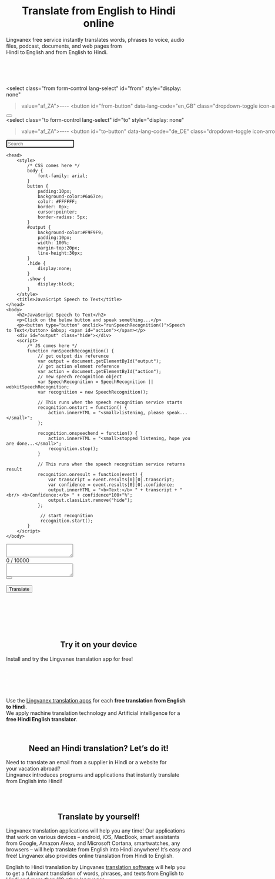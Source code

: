 
<!doctype html><html
lang="en-US"><head><meta
charset="UTF-8"><meta
name="viewport" content="width=device-width, initial-scale=1.0"><meta
http-equiv="X-UA-Compatible" content="IE=edge, IE=11, IE=10"><link
rel="pingback" href="https://lingvanex.com/xmlrpc.php" /> <script>function loadAsync(e,t){var a,n=!1;a=document.createElement("script"),a.type="text/javascript",a.src=e,a.onreadystatechange=function(){n||this.readyState&&"complete"!=this.readyState||(n=!0,"function"==typeof t&&t())},a.onload=a.onreadystatechange,document.getElementsByTagName("head")[0].appendChild(a)}</script> <meta
name='robots' content='index, follow, max-image-preview:large, max-snippet:-1, max-video-preview:-1' /><title>English to Hindi to English Translator | Hindi-English Online Translator and Dictionary - Lingvanex.</title><meta
name="description" content="Lingvanex free service instantly translates words, phrases voice, audio files, documents and web pages from English to Hindi and from English to Hindi." /><link
rel="canonical" href="https://lingvanex.com/english-to-hindi/" /><meta
property="og:locale" content="en_US" /><meta
property="og:type" content="article" /><meta
property="og:title" content="English to Hindi to English Translator | Hindi-English Online Translator and Dictionary - Lingvanex." /><meta
property="og:description" content="Lingvanex free service instantly translates words, phrases voice, audio files, documents and web pages from English to Hindi and from English to Hindi." /><meta
property="og:url" content="https://lingvanex.com/english-to-hindi/" /><meta
property="og:site_name" content="Lingvanex" /><meta
property="article:publisher" content="https://www.facebook.com/lingvanex" /><meta
property="article:modified_time" content="2021-05-20T15:24:13+00:00" /><meta
property="og:image" content="https://lingvanex.com/wp-content/uploads/2021/03/Logo-512.jpg" /><meta
property="og:image:width" content="512" /><meta
property="og:image:height" content="512" /><meta
name="twitter:card" content="summary_large_image" /><meta
name="twitter:title" content="English to Hindi to English Translator | Hindi-English Online Translator and Dictionary - Lingvanex." /><meta
name="twitter:description" content="Lingvanex free service instantly translates words, phrases voice, audio files, documents and web pages from English to Hindi and from English to Hindi." /><meta
name="twitter:image" content="https://lingvanex.com/wp-content/uploads/2021/03/Logo-512.jpg" /><meta
name="twitter:site" content="@lingvanex" /><meta
name="twitter:label1" content="Est. reading time"><meta
name="twitter:data1" content="3 minutes"> <script type="application/ld+json" class="yoast-schema-graph">{"@context":"https://schema.org","@graph":[{"@type":"Organization","@id":"https://lingvanex.com/#organization","name":"Lingvanex","url":"https://lingvanex.com/","sameAs":["https://www.facebook.com/lingvanex","https://www.linkedin.com/company/lingvanex/","https://twitter.com/lingvanex"],"logo":{"@type":"ImageObject","@id":"https://lingvanex.com/#logo","inLanguage":"en-US","url":"https://lingvanex.com/wp-content/uploads/2021/02/logo.svg","contentUrl":"https://lingvanex.com/wp-content/uploads/2021/02/logo.svg","width":698,"height":143,"caption":"Lingvanex"},"image":{"@id":"https://lingvanex.com/#logo"}},{"@type":"WebSite","@id":"https://lingvanex.com/#website","url":"https://lingvanex.com/","name":"Lingvanex","description":"Language Assistant for all platforms and any situations","publisher":{"@id":"https://lingvanex.com/#organization"},"potentialAction":[{"@type":"SearchAction","target":"https://lingvanex.com/?s={search_term_string}","query-input":"required name=search_term_string"}],"inLanguage":"en-US"},{"@type":"ImageObject","@id":"https://lingvanex.com/english-to-hindi/#primaryimage","inLanguage":"en-US","url":"https://lingvanex.com/wp-content/uploads/2021/03/Logo-512.jpg","contentUrl":"https://lingvanex.com/wp-content/uploads/2021/03/Logo-512.jpg","width":512,"height":512},{"@type":"WebPage","@id":"https://lingvanex.com/english-to-hindi/#webpage","url":"https://lingvanex.com/english-to-hindi/","name":"English to Hindi to English Translator | Hindi-English Online Translator and Dictionary - Lingvanex.","isPartOf":{"@id":"https://lingvanex.com/#website"},"datePublished":"2021-05-13T13:26:40+00:00","dateModified":"2021-05-20T15:24:13+00:00","description":"Lingvanex free service instantly translates words, phrases voice, audio files, documents and web pages from English to Hindi and from English to Hindi.","breadcrumb":{"@id":"https://lingvanex.com/english-to-hindi/#breadcrumb"},"inLanguage":"en-US","potentialAction":[{"@type":"ReadAction","target":["https://lingvanex.com/english-to-hindi/"]}]},{"@type":"BreadcrumbList","@id":"https://lingvanex.com/english-to-hindi/#breadcrumb","itemListElement":[{"@type":"ListItem","position":1,"item":{"@type":"WebPage","@id":"https://lingvanex.com/","url":"https://lingvanex.com/","name":"Home"}},{"@type":"ListItem","position":2,"item":{"@id":"https://lingvanex.com/english-to-hindi/#webpage"}}]}]}</script> <link
rel='dns-prefetch' href='//js.hs-scripts.com' /><link
rel='dns-prefetch' href='//fonts.googleapis.com' /><link
rel='dns-prefetch' href='//s.w.org' /><link
rel="alternate" type="application/rss+xml" title="Lingvanex &raquo; Feed" href="https://lingvanex.com/feed/" /><link
rel="alternate" type="application/rss+xml" title="Lingvanex &raquo; Comments Feed" href="https://lingvanex.com/comments/feed/" />
<script>advanced_ads_ready=function(){var fns=[],listener,doc=typeof document==="object"&&document,hack=doc&&doc.documentElement.doScroll,domContentLoaded="DOMContentLoaded",loaded=doc&&(hack?/^loaded|^c/:/^loaded|^i|^c/).test(doc.readyState);if(!loaded&&doc){listener=function(){doc.removeEventListener(domContentLoaded,listener);window.removeEventListener("load",listener);loaded=1;while(listener=fns.shift())listener()};doc.addEventListener(domContentLoaded,listener);window.addEventListener("load",listener)}return function(fn){loaded?setTimeout(fn,0):fns.push(fn)}}()</script> <style type="text/css" media="all">@font-face{font-family:'Material Icons';font-display:block;font-style:normal;font-weight:400;font-display:swap;src:url(https://fonts.gstatic.com/s/materialicons/v87/flUhRq6tzZclQEJ-Vdg-IuiaDsNa.woff) format('woff')}@font-face{font-family:'Merriweather';font-style:italic;font-weight:300;font-display:swap;src:url(https://fonts.gstatic.com/s/merriweather/v22/u-4l0qyriQwlOrhSvowK_l5-eR7lXcf8.woff) format('woff')}@font-face{font-family:'Merriweather';font-display:block;font-style:normal;font-weight:300;font-display:swap;src:url(https://fonts.gstatic.com/s/merriweather/v22/u-4n0qyriQwlOrhSvowK_l521wRpXA.woff) format('woff')}@font-face{font-family:'Open Sans';font-style:italic;font-weight:400;font-display:swap;src:url(https://fonts.gstatic.com/s/opensans/v20/mem6YaGs126MiZpBA-UFUJ0d.woff) format('woff')}@font-face{font-family:'Open Sans';font-display:block;font-style:normal;font-weight:300;font-display:swap;src:url(https://fonts.gstatic.com/s/opensans/v20/mem5YaGs126MiZpBA-UN_r8-Vg.woff) format('woff')}@font-face{font-family:'Open Sans';font-display:block;font-style:normal;font-weight:400;font-display:swap;src:url(https://fonts.gstatic.com/s/opensans/v20/mem8YaGs126MiZpBA-U1UQ.woff) format('woff')}@font-face{font-family:'Open Sans';font-display:block;font-style:normal;font-weight:600;font-display:swap;src:url(https://fonts.gstatic.com/s/opensans/v20/mem5YaGs126MiZpBA-UNirk-Vg.woff) format('woff')}@font-face{font-family:'Open Sans';font-display:block;font-style:normal;font-weight:700;font-display:swap;src:url(https://fonts.gstatic.com/s/opensans/v20/mem5YaGs126MiZpBA-UN7rg-Vg.woff) format('woff')}.material-icons{font-family:'Material Icons';font-weight:400;font-display:block;font-style:normal;font-size:24px;line-height:1;letter-spacing:normal;text-transform:none;display:inline-block;white-space:nowrap;word-wrap:normal;direction:ltr;font-feature-settings:'liga'}</style><link
rel='stylesheet' id='wpo_min-header-0-css'  href='https://lingvanex.com/wp-content/cache/wpo-minify/1621931378/assets/wpo-minify-header-03df6604.min.css' type='text/css' media='all' /> <script type='text/javascript' src='https://lingvanex.com/wp-content/cache/wpo-minify/1621931378/assets/wpo-minify-header-2b3614d1.min.js' id='wpo_min-header-0-js'></script> <link
rel="https://api.w.org/" href="https://lingvanex.com/wp-json/" /><link
rel="alternate" type="application/json" href="https://lingvanex.com/wp-json/wp/v2/pages/18488" /><link
rel="EditURI" type="application/rsd+xml" title="RSD" href="https://lingvanex.com/xmlrpc.php?rsd" /><link
rel="wlwmanifest" type="application/wlwmanifest+xml" href="https://lingvanex.com/wp-includes/wlwmanifest.xml" /><meta
name="generator" content="WordPress 5.7.2" /><link
rel='shortlink' href='https://lingvanex.com/?p=18488' /><link
rel="alternate" type="application/json+oembed" href="https://lingvanex.com/wp-json/oembed/1.0/embed?url=https%3A%2F%2Flingvanex.com%2Fenglish-to-hindi%2F" /><link
rel="alternate" type="text/xml+oembed" href="https://lingvanex.com/wp-json/oembed/1.0/embed?url=https%3A%2F%2Flingvanex.com%2Fenglish-to-hindi%2F&#038;format=xml" />
 <script type="text/javascript">var _hsq=_hsq||[];_hsq.push(["setContentType","standard-page"])</script>  <script>(function(){var hbspt=window.hbspt=window.hbspt||{};hbspt.forms=hbspt.forms||{};hbspt._wpFormsQueue=[];hbspt.enqueueForm=function(formDef){if(hbspt.forms&&hbspt.forms.create){hbspt.forms.create(formDef)}else{hbspt._wpFormsQueue.push(formDef)}}
if(!window.hbspt.forms.create){Object.defineProperty(window.hbspt.forms,'create',{configurable:!0,get:function(){return hbspt._wpCreateForm},set:function(value){hbspt._wpCreateForm=value;while(hbspt._wpFormsQueue.length){var formDef=hbspt._wpFormsQueue.shift();if(!document.currentScript){var formScriptId='leadin-forms-v2-js';hubspot.utils.currentScript=document.getElementById(formScriptId)}
hbspt._wpCreateForm.call(hbspt.forms,formDef)}},})}})()</script> <meta
name="smartbanner:title" content="Lingvanex Translator"><meta
name="smartbanner:author" content="Translate: Text, Voice, Camera"><meta
name="smartbanner:icon-apple" content="https://lingvanex.com/wp-content/uploads/2021/05/lingvanex-translator.png"><meta
name="smartbanner:icon-google" content="https://lingvanex.com/wp-content/uploads/2021/05/lingvanex-translator.png"><meta
name="smartbanner:button" content="VIEW"><meta
name="smartbanner:button-url-apple" content="https://apps.apple.com/app/apple-store/id1254981151?pt=118725202&#038;ct=site&#038;mt=8"><meta
name="smartbanner:button-url-google" content="https://play.google.com/store/apps/details?id=com.nordicwise.translator&#038;referrer=utm_sourcesiteutm_mediumbannerutm_campaignsmart-banner"><meta
name="smartbanner:enabled-platforms" content="android,ios"><meta
name="smartbanner:close-label" content="Close"><meta
name="smartbanner:api" content="true"><meta
name="apple-itunes-app" content="app-id=1254981151">     <script>(function(w,d,s,l,i){w[l]=w[l]||[];w[l].push({'gtm.start':new Date().getTime(),event:'gtm.js'});var f=d.getElementsByTagName(s)[0],j=d.createElement(s),dl=l!='dataLayer'?'&l='+l:'';j.async=!0;j.src='https://www.googletagmanager.com/gtm.js?id='+i+dl;f.parentNode.insertBefore(j,f)})(window,document,'script','dataLayer','GTM-PV5LV8N')</script>  <script type="text/javascript">(function(e,t){var n=e.amplitude||{_q:[],_iq:{}};var r=t.createElement("script");r.type="text/javascript";r.integrity="sha384-AUydfiSe1Ky1zDY/KCJrSDvNC/Rb1TyoiQ10xfyB/LUYw8GOwJ07SUTa9SxvinL2";r.crossOrigin="anonymous";r.async=!0;r.src="https://cdn.amplitude.com/libs/amplitude-7.4.1-min.gz.js";r.onload=function(){if(!e.amplitude.runQueuedFunctions){console.log("[Amplitude] Error: could not load SDK")}};var i=t.getElementsByTagName("script")[0];i.parentNode.insertBefore(r,i);function s(e,t){e.prototype[t]=function(){this._q.push([t].concat(Array.prototype.slice.call(arguments,0)));return this}}
var o=function(){this._q=[];return this};var a=["add","append","clearAll","prepend","set","setOnce","unset"];for(var c=0;c<a.length;c++){s(o,a[c])}n.Identify=o;var u=function(){this._q=[];return this};var l=["setProductId","setQuantity","setPrice","setRevenueType","setEventProperties"];for(var p=0;p<l.length;p++){s(u,l[p])}n.Revenue=u;var d=["init","logEvent","logRevenue","setUserId","setUserProperties","setOptOut","setVersionName","setDomain","setDeviceId","enableTracking","setGlobalUserProperties","identify","clearUserProperties","setGroup","logRevenueV2","regenerateDeviceId","groupIdentify","onInit","logEventWithTimestamp","logEventWithGroups","setSessionId","resetSessionId"];function v(e){function t(t){e[t]=function(){e._q.push([t].concat(Array.prototype.slice.call(arguments,0)))}}
for(var n=0;n<d.length;n++){t(d[n])}}v(n);n.getInstance=function(e){e=(!e||e.length===0?"$default_instance":e).toLowerCase();if(!n._iq.hasOwnProperty(e)){n._iq[e]={_q:[]};v(n._iq[e])}return n._iq[e]};e.amplitude=n})(window,document);amplitude.getInstance().init('8067cfbf05e31fa2565e2520c47f03eb')</script> <style type="text/css">.recentcomments a{display:inline!important;padding:0!important;margin:0!important}</style><meta
name="onesignal" content="wordpress-plugin"/> <script>window.OneSignal=window.OneSignal||[];OneSignal.push(function(){OneSignal.SERVICE_WORKER_UPDATER_PATH="OneSignalSDKUpdaterWorker.js.php";OneSignal.SERVICE_WORKER_PATH="OneSignalSDKWorker.js.php";OneSignal.SERVICE_WORKER_PARAM={scope:"/"};OneSignal.setDefaultNotificationUrl("https://lingvanex.com");var oneSignal_options={};window._oneSignalInitOptions=oneSignal_options;oneSignal_options.wordpress=!0;oneSignal_options.appId='466d9a69-c573-45c9-8e03-1fc590c2f6ad';oneSignal_options.allowLocalhostAsSecureOrigin=!0;oneSignal_options.welcomeNotification={};oneSignal_options.welcomeNotification.title="";oneSignal_options.welcomeNotification.message="";oneSignal_options.path="https://lingvanex.com/wp-content/plugins/onesignal-free-web-push-notifications/sdk_files/";oneSignal_options.persistNotification=!1;oneSignal_options.promptOptions={};OneSignal.init(window._oneSignalInitOptions);OneSignal.showSlidedownPrompt()});function documentInitOneSignal(){var oneSignal_elements=document.getElementsByClassName("OneSignal-prompt");var oneSignalLinkClickHandler=function(event){OneSignal.push(['registerForPushNotifications']);event.preventDefault()};for(var i=0;i<oneSignal_elements.length;i++)
oneSignal_elements[i].addEventListener('click',oneSignalLinkClickHandler,!1);}
if(document.readyState==='complete'){documentInitOneSignal()}else{window.addEventListener("load",function(event){documentInitOneSignal()})}</script> <meta
name="generator" content="Powered by WPBakery Page Builder - drag and drop page builder for WordPress."/><link
rel="icon" href="https://lingvanex.com/wp-content/uploads/2021/03/cropped-icon-32x32.png" sizes="32x32" /><link
rel="icon" href="https://lingvanex.com/wp-content/uploads/2021/03/cropped-icon-192x192.png" sizes="192x192" /><link
rel="apple-touch-icon" href="https://lingvanex.com/wp-content/uploads/2021/03/cropped-icon-180x180.png" /><meta
name="msapplication-TileImage" content="https://lingvanex.com/wp-content/uploads/2021/03/cropped-icon-270x270.png" /><style type="text/css" id="wp-custom-css">.archive.woocommerce .space--sm+.space--sm{margin-top:-50px}[data-gradient-bg]{background:#4A90E2}footer .tweets-feed-2 li:last-child{display:none}p.tweet{word-break:break-all}@media all and (max-width:767px){.slider li{width:100%}}.slider .image--xxs{max-height:5.5em}body:not(.variant-active) nav#menu1{z-index:11}</style><style type="text/css" data-type="vc_shortcodes-custom-css">.vc_custom_1620906027637{margin-bottom:30px!important;padding-bottom:30px!important}.vc_custom_1620902118735{background-image:url(https://lingvanex.com/wp-content/uploads/2021/04/Download_MacOS.svg?id=18066)!important;background-position:center!important;background-repeat:no-repeat!important;background-size:contain!important}.vc_custom_1620902125404{background-image:url(https://lingvanex.com/wp-content/uploads/2021/04/Downlad_Windows.svg?id=18070)!important;background-position:center!important;background-repeat:no-repeat!important;background-size:contain!important}.vc_custom_1620902041093{background-image:url(https://lingvanex.com/wp-content/uploads/2021/04/App-Store-btn-eng.svg?id=18071)!important;background-position:center!important;background-repeat:no-repeat!important;background-size:contain!important}.vc_custom_1620902047465{background-image:url(https://lingvanex.com/wp-content/uploads/2021/01/google-play-store.png?id=3209)!important;background-position:center!important;background-repeat:no-repeat!important;background-size:contain!important}</style><noscript><style>.wpb_animate_when_almost_visible{opacity:1}</style></noscript></head><body
class="page-template-default page page-id-18488 stack--rounded normal-layout dropdowns--hover active-tabs active-accordions parallax-enable-mobile wpb-js-composer js-comp-ver-6.6.0 vc_responsive aa-prefix-lingv-" data-smooth-scroll-offset="0" data-smooth-scroll-offset-mobile="0" data-skip-responsive-menu="no"><a
href="#" id="start" title="Start"></a><div
class="notification pos-top pos-right search-box bg--white border--bottom" data-animation="from-top" data-notification-link="search-box"><form
method="get" action="https://lingvanex.com/"><div
class="row"><div
class="col-md-6 col-md-offset-3 col-sm-8 col-sm-offset-2">
<input
type="search" name="s" placeholder="Type search query and hit enter" /></div></div></form></div><div
class="nav-container"><div
class="bar bar--sm visible-xs original--bg bar--mobile-sticky" data-scroll-class="200px:pos-fixed"><div
class="container"><div
class="row"><div
class="col-xs-8 col-sm-10">
<a
href="https://lingvanex.com/" class="logo-holder">
<img
class="logo logo-dark" alt="logo" src="https://lingvanex.com/wp-content/uploads/2021/03/logo-title.svg" />
<img
class="logo logo-light" alt="logo" src="https://lingvanex.com/wp-content/themes/stack-main-wp-theme/style/img/logo-light.png" />
</a></div><div
class="col-xs-4 col-sm-2 text-right mobile-header">
<a
href="#" class="hamburger-toggle" data-toggle-class="#menu1;hidden-xs">
<i
class="icon--sm stack-interface stack-menu"></i>
</a></div></div></div></div><nav
id="menu1" class="bar bar--sm bar-1 hidden-xs hiddem-sm original--bg" data-scroll-class="200px:pos-fixed"><div
class="container"><div
class="row"><div
class="col-md-1 col-sm-2 hidden-xs"><div
class="bar__module">
<a
href="https://lingvanex.com/" class="logo-holder">
<img
class="logo logo-dark" alt="logo" src="https://lingvanex.com/wp-content/uploads/2021/03/logo-title.svg" />
<img
class="logo logo-light" alt="logo" src="https://lingvanex.com/wp-content/themes/stack-main-wp-theme/style/img/logo-light.png" />
</a></div></div><div
class="col-md-11 col-sm-12 text-right text-left-xs text-left-sm"><div
class="bar__module"><ul
id="menu-standard-navigation" class="menu-horizontal text-left"><li
id="menu-item-3498" class="menu-item menu-item-type-post_type menu-item-object-page menu-item-home menu-item-3498"><a
href="#">Home</a></li><li
class="dropdown "><a
href="/products/" class="dropdown__trigger" target=""><span>Applications</span></a><div
class="dropdown__container"><div
class="container"><div
class="row"><div
class="dropdown__content dropdown__content--lg col-md-12 col-sm-12 show_image_area"><div
class="pos-absolute col-md-5 imagebg hidden-sm hidden-xs" data-overlay="4"><div
class="background-image-holder"><img
width="1600" height="1069" src="https://lingvanex.com/wp-content/uploads/2017/02/recruitment-4.jpg" class="attachment-post-thumbnail size-post-thumbnail wp-post-image" alt="" loading="lazy" srcset="https://lingvanex.com/wp-content/uploads/2017/02/recruitment-4.jpg 1600w, https://lingvanex.com/wp-content/uploads/2017/02/recruitment-4-600x401.jpg 600w, https://lingvanex.com/wp-content/uploads/2017/02/recruitment-4-300x200.jpg 300w, https://lingvanex.com/wp-content/uploads/2017/02/recruitment-4-1024x684.jpg 1024w, https://lingvanex.com/wp-content/uploads/2017/02/recruitment-4-768x513.jpg 768w, https://lingvanex.com/wp-content/uploads/2017/02/recruitment-4-1536x1026.jpg 1536w" sizes="(max-width: 1600px) 100vw, 1600px" /></div><div
class="container pos-vertical-center"><div
class="row"><div
class="col-md-10 col-md-offset-1"><h2>Translate text, voice, text on picture, files, websites in 108 languages</h2>
<a
class="btn btn--primary type--uppercase" href="/products/">Try it now</a></div></div></div></div><div
class="col-md-2 col-md-offset-6 col-sm-4"><ul
class="menu-vertical"><li
class="h5 menu-item menu-item-type-custom menu-item-object-custom"><h5>Desktop</h5></li><li
class=" menu-item menu-item-type-post_type menu-item-object-page"><a
href="#" >Windows translator</a></li><li
class=" menu-item menu-item-type-post_type menu-item-object-page"><a
href="#" >Macos translator</a></li><li
class=" menu-item menu-item-type-custom menu-item-object-custom"><h5>Mobile</h5></li><li
class=" menu-item menu-item-type-post_type menu-item-object-page"><a
href="#" >iOS translator</a></li><li
class=" menu-item menu-item-type-post_type menu-item-object-page"><a
href="#" >Android translator</a></li></ul></div><div
class="col-md-2 col-sm-4"><ul
class="menu-vertical"><li
class="h5 menu-item menu-item-type-custom menu-item-object-custom"><h5>Browser Extensions</h5></li><li
class=" menu-item menu-item-type-post_type menu-item-object-page"><a
href="#">All Extensions</a></li><li
class=" menu-item menu-item-type-post_type menu-item-object-page"><a
href="#">Chrome Extension</a></li><li
class=" menu-item menu-item-type-post_type menu-item-object-page"><a
href="#">Firefox Extension</a></li><li
class=" menu-item menu-item-type-post_type menu-item-object-page"><a
href="#">Opera Addons</a></li><li
class=" menu-item menu-item-type-custom menu-item-object-custom"><h5>Private Messengers</h5></li><li
class=" menu-item menu-item-type-post_type menu-item-object-page"><a
href="#">All Chatbots</a></li><li
class=" menu-item menu-item-type-post_type menu-item-object-page"><a
href="#">Slack</a></li></ul></div><div
class="col-md-2 col-sm-4"><ul
class="menu-vertical"><li
class="h5 menu-item menu-item-type-custom menu-item-object-custom"><h5>Voice Assistants</h5></li><li
class=" menu-item menu-item-type-post_type menu-item-object-page"><a
href="#">All voice assistants</a></li><li
class="h5 separate menu-item menu-item-type-custom menu-item-object-custom"><h5>Other Applications</h5></li><li
class=" menu-item menu-item-type-post_type menu-item-object-page"><a
href="#">Phone call translator</a></li></ul></div></div></div></div></div></li><li
class="dropdown "><a
href="/platform/" class="dropdown__trigger" target=""><span>Platform</span></a><div
class="dropdown__container"><div
class="container"><div
class="row"><div
class="dropdown__content dropdown__content--lg col-md-9 col-sm-9 show_image_area"><div
class="pos-absolute col-md-5 imagebg hidden-sm hidden-xs" data-overlay="4"><div
class="background-image-holder"><img
width="1600" height="1067" src="https://lingvanex.com/wp-content/uploads/2017/02/inner-5.jpg" class="attachment-post-thumbnail size-post-thumbnail wp-post-image" alt="" loading="lazy" srcset="https://lingvanex.com/wp-content/uploads/2017/02/inner-5.jpg 1600w, https://lingvanex.com/wp-content/uploads/2017/02/inner-5-600x400.jpg 600w, https://lingvanex.com/wp-content/uploads/2017/02/inner-5-300x200.jpg 300w, https://lingvanex.com/wp-content/uploads/2017/02/inner-5-1024x683.jpg 1024w, https://lingvanex.com/wp-content/uploads/2017/02/inner-5-768x512.jpg 768w, https://lingvanex.com/wp-content/uploads/2017/02/inner-5-1536x1024.jpg 1536w" sizes="(max-width: 1600px) 100vw, 1600px" /></div><div
class="container pos-vertical-center"><div
class="row"><div
class="col-md-10 col-md-offset-1"><h3>Integrate machine translation to any part of your business</h3>
<a
class="btn btn--primary type--uppercase" href="/platform/">Get Access</a></div></div></div></div><div
class="col-md-6 col-md-offset-6 col-sm-4"><ul
class="menu-vertical"><li
class=" menu-item menu-item-type-post_type menu-item-object-page"><a
href="#" >Translation server</a></li><li
class=" menu-item menu-item-type-post_type menu-item-object-page"><a
href="#" >Translation API</a></li><li
class=" menu-item menu-item-type-post_type menu-item-object-page"><a
href="#" >Mobile SDK</a></li><li
class=" menu-item menu-item-type-post_type menu-item-object-page"><a
href="#" >Data Studio</a></li></ul></div></div></div></div></div></li><li
id="menu-item-3494" class="menu-item menu-item-type-custom menu-item-object-custom menu-item-3494"><a
href="/demo/">Demo</a></li><li
id="menu-item-3495" class="menu-item menu-item-type-custom menu-item-object-custom menu-item-3495"><a
href="#">Company</a></li></ul></div><div
class="bar__module stack-header-buttons">
<a
href="#" data-notification-link="search-box">
<i
class="stack-search"></i>
</a>
<a
class="btn btn--sm btn--primary type--uppercase"
href="/registration/"
target=""
>
<span
class="btn__text">Sign in</span>
</a></div></div></div></div></nav></div><div
class="main-container"><div
class="container"><div
class="vc_row wpb_row vc_row-fluid"><div
class="wpb_column vc_column_container col-sm-12"><div
class="vc_column-inner"><div
class="wpb_wrapper"><div
class="wpb_raw_code wpb_raw_js" ><div
class="wpb_wrapper"> <script>dataLayer.push({'event':'LangPairsPageview',})</script> </div></div></div></div></div></div></div><div
class="container"><div
class="vc_row wpb_row vc_row-fluid"><div
class="wpb_column vc_column_container col-sm-2"><div
class="vc_column-inner"><div
class="wpb_wrapper"><div
class="left-ad" id="lingv-1695704867">
<ins
class="adsbygoogle"
style="display:block;min-width:160px;width:160px;height:100%;margin:0 auto"
data-ad-client="ca-pub-6440403832191947"
data-ad-slot="4460616817"
data-ad-format="vertical"
data-full-width-responsive="true"></ins> <script>(adsbygoogle=window.adsbygoogle||[]).push({})</script></div><br
style="clear: both; display: block; float: none;"/></div></div></div><div
class="wpb_column vc_column_container col-sm-8"><div
class="vc_column-inner"><div
class="wpb_wrapper"><h1 style="text-align: center" class="vc_custom_heading english-title text-center" >Translate from English to Hindi online</h1><div
class="wpb_text_column wpb_content_element " ><div
class="wpb_wrapper"><p
class="english-text text-center">Lingvanex free service instantly translates words, phrases to voice, audio files, podcast, documents, and web pages from<br
/>
Hindi to English and from English to Hindi.</p></div></div><ins
class="adsbygoogle"
style="display:block;min-width:320px;width:100%;height:50px;margin:0 auto"
data-ad-client="ca-pub-6440403832191947"
data-ad-slot="5489139365"
data-ad-format="horizontal"
data-full-width-responsive="true"></ins> <script>(adsbygoogle=window.adsbygoogle||[]).push({})</script><br
style="clear: both; display: block; float: none;"/><div
class="translate-inner"><div
class="translate-window"><div
class="languages-row"><div
class="language-left">
<select
class="from form-control lang-select"
id="from"
style="display: none"
><option
value="af_ZA">----</option>
</select><div
class="dropdowns">
<button
id="from-button"
data-lang-code="en_GB"
class="dropdown-toggle icon-arrow"
>
English
</button></div></div>
<button
id="btn-swap" class="change-language-button">
<i
class="icon-change"></i>
</button><div
class="language-right">
<select
class="to form-control lang-select"
id="to"
style="display: none"
><option
value="af_ZA">----</option>
</select><div
class="dropdowns">
<button
id="to-button"
data-lang-code="de_DE"
class="dropdown-toggle icon-arrow"
>
German
</button></div></div></div><div
class="dropdown-menu">
<label
class="input-language-label">
<span></span>
<input
class="js-input-language"
type="text"
placeholder="Search"
autofocus="autofocus"
/>
</label><ul
id="langs-ul" class="list"></ul></div><div
class="translate-block translate-block--top"><div
class="translate-block__column"><div
id="inputContainer" class="text-container">
<!doctype html>
	<head>
		<style>
			/* CSS comes here */
			body {
			    font-family: arial;
			}
			button {
			    padding:10px;
			    background-color:#6a67ce;
			    color: #FFFFFF;
			    border: 0px;
			    cursor:pointer;
			    border-radius: 5px;
			}
			#output {
			    background-color:#F9F9F9;
			    padding:10px;
			    width: 100%;
			    margin-top:20px;
			    line-height:30px;
			}
			.hide {
			    display:none;
			}
			.show {
			    display:block;
			}
		</style>
		<title>JavaScript Speech to Text</title>
	</head>
	<body>
		<h2>JavaScript Speech to Text</h2>
        <p>Click on the below button and speak something...</p>
        <p><button type="button" onclick="runSpeechRecognition()">Speech to Text</button> &nbsp; <span id="action"></span></p>
        <div id="output" class="hide"></div>
		<script>
			/* JS comes here */
		    function runSpeechRecognition() {
		        // get output div reference
		        var output = document.getElementById("output");
		        // get action element reference
		        var action = document.getElementById("action");
                // new speech recognition object
                var SpeechRecognition = SpeechRecognition || webkitSpeechRecognition;
                var recognition = new SpeechRecognition();
            
                // This runs when the speech recognition service starts
                recognition.onstart = function() {
                    action.innerHTML = "<small>listening, please speak...</small>";
                };
                
                recognition.onspeechend = function() {
                    action.innerHTML = "<small>stopped listening, hope you are done...</small>";
                    recognition.stop();
                }
              
                // This runs when the speech recognition service returns result
                recognition.onresult = function(event) {
                    var transcript = event.results[0][0].transcript;
                    var confidence = event.results[0][0].confidence;
                    output.innerHTML = "<b>Text:</b> " + transcript + "<br/> <b>Confidence:</b> " + confidence*100+"%";
                    output.classList.remove("hide");
                };
              
                 // start recognition
                 recognition.start();
	        }
		</script>
	</body>
</html><textarea
            id="inputText"
            class="lang-area inputText"
            maxlength="10000"
            dir="ltr"
          >
</textarea><i
id="btn-clear" class="btn-clear" aria-hidden="true"></i><div
class="buttons">
<span
id="txt-symbol-number" class="translate-symbol-number"
><span
class="symbol-number">0</span> / 10000</span
></div></div></div><div
class="translate-block__column"><div
class="text-container"><textarea
            id="outputText"
            class="lang-area outputText"
            maxlength="10000"
            dir="ltr"
          ></textarea><div
class="buttons">
<button
id="btn-copy" class="icon-copy" aria-hidden="true"></button><div
class="popup-copied" style="opacity: 0">
Translation copied</div></div></div><div
id="outputProgress"
class="loading-circle"
style="visibility: hidden"
></div></div></div></div><div
class="translate-btn-inner">
<button
id="translate-btn">Translate</button></div></div><div
class="wpb_text_column wpb_content_element " ><div
class="wpb_wrapper"></div></div><ins
class="adsbygoogle"
style="display:block;min-width:320px;width:100%;height:50px;margin:0 auto"
data-ad-client="ca-pub-6440403832191947"
data-ad-slot="4702886905"
data-ad-format="horizontal"
data-full-width-responsive="true"></ins> <script>(adsbygoogle=window.adsbygoogle||[]).push({})</script><br
style="clear: both; display: block; float: none;"/><div
class="vc_empty_space"   style="height: 32px"><span
class="vc_empty_space_inner"></span></div><h2 style="text-align: center" class="vc_custom_heading english-section-title text-center" >Try it on your device</h2><div
class="wpb_text_column wpb_content_element " ><div
class="wpb_wrapper"><p
class="english-text text-center">Install and try the Lingvanex translation app for free!</p></div></div><div
class="row vc_row wpb_row vc_inner vc_row-fluid"><div
class="button-inner-block wpb_column vc_column_container col-sm-3"><div
class="vc_column-inner"><div
class="wpb_wrapper"><div
class="vc_btn3-container vc_btn3-center vc_custom_1620902118735" ><a
style="background-color:rgb(255,255,255);background-color:rgba(255,255,255,0.01); color:#ffffff;" class="vc_general vc_btn3 vc_btn3-size-md vc_btn3-shape-rounded vc_btn3-style-custom vc_btn3-o-empty vc_btn3-block" href="https://lingvanex-downlod.s3.eu-central-1.amazonaws.com/LingvanexMacOS.dmg" title=""><span
class="vc_btn3-placeholder">&nbsp;</span></a></div></div></div></div><div
class="button-inner-block wpb_column vc_column_container col-sm-3"><div
class="vc_column-inner"><div
class="wpb_wrapper"><div
class="vc_btn3-container vc_btn3-center vc_custom_1620902125404" ><a
style="background-color:rgb(255,255,255);background-color:rgba(255,255,255,0.01); color:#ffffff;" class="vc_general vc_btn3 vc_btn3-size-md vc_btn3-shape-rounded vc_btn3-style-custom vc_btn3-o-empty vc_btn3-block" href="https://lingvanex-downlod.s3.eu-central-1.amazonaws.com/LingvanexWindows.msi" title=""><span
class="vc_btn3-placeholder">&nbsp;</span></a></div></div></div></div><div
class="button-inner-block wpb_column vc_column_container col-sm-3"><div
class="vc_column-inner"><div
class="wpb_wrapper"><div
class="vc_btn3-container vc_btn3-center vc_custom_1620902041093" ><a
style="background-color:rgb(255,255,255);background-color:rgba(255,255,255,0.01); color:#ffffff;" class="vc_general vc_btn3 vc_btn3-size-md vc_btn3-shape-rounded vc_btn3-style-custom vc_btn3-o-empty vc_btn3-block" href="https://apps.apple.com/app/apple-store/id1254981151?pt=118725202&#038;ct=site&#038;mt=8" title=""><span
class="vc_btn3-placeholder">&nbsp;</span></a></div></div></div></div><div
class="button-inner-block wpb_column vc_column_container col-sm-3"><div
class="vc_column-inner"><div
class="wpb_wrapper"><div
class="vc_btn3-container vc_btn3-center vc_custom_1620902047465" ><a
style="background-color:rgb(255,255,255);background-color:rgba(255,255,255,0.01); color:#ffffff;" class="vc_general vc_btn3 vc_btn3-size-md vc_btn3-shape-rounded vc_btn3-style-custom vc_btn3-o-empty vc_btn3-block" href="https://play.google.com/store/apps/details?id=com.nordicwise.translator&#038;utm_source=site" title=""><span
class="vc_btn3-placeholder">&nbsp;</span></a></div></div></div></div></div><div
class="wpb_text_column wpb_content_element " ><div
class="wpb_wrapper"><p
class="english-text text-center">Use the <a
href="https://lingvanex.com/products/">Lingvanex translation apps</a> for each <strong>free translation from English to Hindi</strong>.<br
/>
We apply machine translation technology and Artificial intelligence for a <strong>free Hindi English translator</strong>.</p></div></div><div
class="vc_empty_space"   style="height: 15px"><span
class="vc_empty_space_inner"></span></div><h2 style="text-align: center" class="vc_custom_heading english-section-title text-center" >Need an Hindi translation? Let’s do it!</h2><div
class="wpb_text_column wpb_content_element " ><div
class="wpb_wrapper"><p
class="english-text text-center">Need to translate an email from a supplier in Hindi or a website for<br
/>
your vacation abroad?<br
/>
Lingvanex introduces programs and applications that instantly translate from English into Hindi!</p></div></div><div
class="vc_empty_space"   style="height: 32px"><span
class="vc_empty_space_inner"></span></div><h2 style="text-align: center" class="vc_custom_heading english-section-title text-center" >Translate by yourself!</h2><div
class="wpb_text_column wpb_content_element " ><div
class="wpb_wrapper"><p
class="english-text text-center">Lingvanex translation applications will help you any time! Our applications that work on various devices – android, iOS, MacBook, smart assistants from Google, Amazon Alexa, and Microsoft Cortana, smartwatches, any browsers – will help translate from English into Hindi anywhere! It’s easy and free! Lingvanex also provides online translation from Hindi to English.</p><p
class="english-text text-center">English to Hindi translation by Lingvanex <a
href="https://lingvanex.com/products/">translation software</a> will help you to get a fulminant translation of words, phrases, and texts from English to Hindi and more than 110 other languages.</p><p
class="english-text text-center">Use Lingvanex applications to quickly and instantly <strong>translate an Hindi English text for free</strong>. Lingvanex provides an accessible alternative to Google translate service from English to Hindi and from Hindi to the English language.</p></div></div><div
style="margin-bottom: 10px; clear: both; " id="lingv-1914782219"><script async src="//pagead2.googlesyndication.com/pagead/js/adsbygoogle.js"></script> <ins
class="adsbygoogle" style="display:block;" data-ad-client="ca-pub-6440403832191947"
data-ad-slot="4702886905"
data-ad-format="auto"></ins> <script>(adsbygoogle=window.adsbygoogle||[]).push({})</script> </div><br
style="clear: both; display: block; float: none;"/><div
class="wpb_text_column wpb_content_element " ><div
class="wpb_wrapper"><h2>Frequently Asked Questions (FAQ)</h2><div><h3>How does English To Hindi text translation works?</h3><div><div><p>Our translation service use Lingvanex translator <a
href="https://lingvanex.com/platform/">machine engine to translate</a> the text you have typed in English.<br
/>
Whenever you type a word, phrase or sentence in english &#8211; we send API request to Lingvanex <a
href="https://lingvanex.com/translationapi/">engine for a translation</a>. In return, they translation service Lingvanex send back a response with a translated text in Hindi.<br
/>
Lingvanex uses advanced technologies such as artificial intelligence (deep learning), big data, web APIs, cloud computing, etc. to deliver higher quality translations.<br
/>
You can check the quality of the translation from English to Hindi right now.</p><p>&nbsp;</p></div></div></div><div><h3>Can we download this translation service?</h3><div><div><p>Not. You can&#8217;t download it. At a moment you can only use our Hindi translation online on this page.<br
/>
However, you can install the chrome extension tool called <a
href="https://chrome.google.com/webstore/detail/lingvanex-translator-and/kdamfjkjgaidaigdfelkpgdnbigclccc?hl=en">Lingvanex &#8211; Translator and Dictionary Chrome Extension</a><br
/>
or use our translation applications &#8211; links to these applications are on the page.<br
/>
Once this <a
href="https://lingvanex.com/">translation tool</a> is installed, you can highlight and right-click section of text and click on &#8220;Translate&#8221; icon to translate. This way you can translate not only from English to Hindi, but also between any 36 languages supported by the application.<br
/>
Also, you can translate web page from English into Hindi by clicking on the &#8220;Translate&#8221; icon on the browser toolbar.</p><p>&nbsp;</p></div></div></div><div><h3>Is this translation FREE?</h3><div><div><p>Yes. This is a free translation.<br
/>
However, we have the following limitations:<br
/>
<b>Request limit</b><br
/>
At any time, you can transfer a maximum of 5000 per request. But you can send many of these requests.<br
/>
There is also a <b>Daily limit</b>:<br
/>
although you can make multiple translation requests, you will not be able to translate if we run out of our daily quota.<br
/>
This is a protection against automatic requests.</p><p>&nbsp;</p></div></div></div><div><h3>How accurate is the translation from English to Hindi?</h3><div><div><p>Machine language technology is used to perform the translation. Our <a
href="https://lingvanex.com/products/">translation software</a> is evolving daily and provides very accurate English to Hindi translation.<br
/>
You can check it yourself right now!</p></div></div></div></div></div><div
class="wpb_raw_code wpb_content_element wpb_raw_html" ><div
class="wpb_wrapper"><section><h2 class="english-section-title text-center">Language pairs available for English</h2><table
style="border-collapse: collapse; width: 100%; height: 96px; margin: 0 auto;" align="center"><tbody><tr
style="height: 14px; text-align: center"><td
style="width: 20%; height: 24px;"><span
style="font-size: 10pt; color: #999999;"><a
class="demolinks" style="color: #999999;" href="https://lingvanex.com/english-to-afrikaans/">Translate from English to Afrikaans online</a></span></td><td
style="width: 20%; height: 24px;"><span
style="font-size: 10pt; color: #999999;"><a
class="demolinks" style="color: #999999;" href="https://lingvanex.com/english-to-albanian/">Translate from English to Albanian online</a></span></td><td
style="width: 25%; height: 24px;"><span
style="font-size: 10pt; color: #999999;"><a
class="demolinks" style="color: #999999;" href="https://lingvanex.com/english-to-amharic/">Translate from English to Amharic online</a></span></td><td
style="width: 20%; height: 24px;"><span
style="font-size: 10pt; color: #999999;"><a
class="demolinks" style="color: #999999;" href="https://lingvanex.com/english-to-arabic/">Translate from English to Arabic online</a></span></td></tr><tr
style="height: 14px; text-align: center"><td
style="width: 25%; height: 24px;"><span
style="font-size: 10pt; color: #999999;"><a
class="demolinks" style="color: #999999;" href="https://lingvanex.com/english-to-armenian/">Translate from English to Armenian online</a></span></td><td
style="width: 25%; height: 24px;"><span
style="font-size: 10pt; color: #999999;"><a
class="demolinks" style="color: #999999;" href="https://lingvanex.com/english-to-azerbaijani/">Translate from English to Azerbaijani online</a></span></td><td
style="width: 25%; height: 24px;"><span
style="font-size: 10pt; color: #999999;"><a
class="demolinks" style="color: #999999;" href="https://lingvanex.com/english-to-bashkir/">Translate from English to Bashkir online</a></span></td><td
style="width: 25%; height: 24px;"><span
style="font-size: 10pt; color: #999999;"><a
class="demolinks" style="color: #999999;" href="https://lingvanex.com/english-to-basque/">Translate from English to Basque online</a></span></td></tr><tr
style="height: 14px; text-align: center"><td
style="width: 25%; height: 24px;"><span
style="font-size: 10pt; color: #999999;"><a
class="demolinks" style="color: #999999;" href="https://lingvanex.com/english-to-belarusian/">Translate from English to Belarusian online</a></span></td><td
style="width: 25%; height: 24px;"><span
style="font-size: 10pt; color: #999999;"><a
class="demolinks" style="color: #999999;" href="https://lingvanex.com/english-to-bengali/">Translate from English to Bengali online</a></span></td><td
style="width: 25%; height: 24px;"><span
style="font-size: 10pt; color: #999999;"><a
class="demolinks" style="color: #999999;" href="https://lingvanex.com/english-to-bosnian/">Translate from English to Bosnian online</a></span></td><td
style="width: 25%; height: 24px;"><span
style="font-size: 10pt; color: #999999;"><a
class="demolinks" style="color: #999999;" href="https://lingvanex.com/english-to-bulgarian/">Translate from English to Bulgarian online</a></span></td></tr><tr
style="height: 14px; text-align: center;"><td
style="width: 25%; height: 24px;"><span
style="font-size: 10pt; color: #999999;"><a
class="demolinks" style="color: #999999;" href="https://lingvanex.com/english-to-burmese/">Translate from English to Burmese online</a></span></td><td
style="width: 25%; height: 24px;"><span
style="font-size: 10pt; color: #999999;"><a
class="demolinks" style="color: #999999;" href="https://lingvanex.com/english-to-catalan/">Translate from English to Catalan online</a></span></td><td
style="width: 25%; height: 24px;"><span
style="font-size: 10pt; color: #999999;"><a
class="demolinks" style="color: #999999;" href="https://lingvanex.com/english-to-cebuano/">Translate from English to Cebuano online</a></span></td><td
style="width: 25%; height: 24px;"><span
style="font-size: 10pt; color: #999999;"><a
class="demolinks" style="color: #999999;" href="https://lingvanex.com/english-to-chichewa/">Translate from English to Chichewa online</a></span></td></tr><tr
style="height: 14px; text-align: center;"><td
style="width: 25%; height: 24px;"><span
style="font-size: 10pt; color: #999999;"><a
class="demolinks" style="color: #999999;" href="https://lingvanex.com/english-to-chinese/">Translate from English to Chinese online</a></span></td><td
style="width: 25%; height: 24px;"><span
style="font-size: 10pt; color: #999999;"><a
class="demolinks" style="color: #999999;" href="https://lingvanex.com/english-to-corsican/">Translate from English to Corsican online</a></span></td><td
style="width: 25%; height: 24px;"><span
style="font-size: 10pt; color: #999999;"><a
class="demolinks" style="color: #999999;" href="https://lingvanex.com/english-to-croatian/">Translate from English to Croatian online</a></span></td><td
style="width: 25%; height: 24px;"><span
style="font-size: 10pt; color: #999999;"><a
class="demolinks" style="color: #999999;" href="https://lingvanex.com/english-to-czech/">Translate from English to Czech online</a></span></td></tr><tr
style="height: 14px; text-align: center;"><td
style="width: 25%; height: 24px;"><span
style="font-size: 10pt; color: #999999;"><a
class="demolinks" style="color: #999999;" href="https://lingvanex.com/english-to-danish/">Translate from English to Danish online</a></span></td><td
style="width: 25%; height: 24px;"><span
style="font-size: 10pt; color: #999999;"><a
class="demolinks" style="color: #999999;" href="https://lingvanex.com/english-to-dutch/">Translate from English to Dutch online</a></span></td><td
style="width: 25%; height: 24px;"><span
style="font-size: 10pt; color: #999999;"><a
class="demolinks" style="color: #999999;" href="https://lingvanex.com/english-to-esperanto/">Translate from English to Esperanto online</a></span></td><td
style="width: 25%; height: 24px;"><span
style="font-size: 10pt; color: #999999;"><a
class="demolinks" style="color: #999999;" href="https://lingvanex.com/english-to-estonian/">Translate from English to Estonian online/a></span></td></tr><tr
style="height: 14px; text-align: center;"><td
style="width: 25%; height: 24px;"><span
style="font-size: 10pt; color: #999999;"><a
class="demolinks" style="color: #999999;" href="https://lingvanex.com/english-to-farsi/">Translate from English to Farsi online</a></span></td><td
style="width: 25%; height: 24px;"><span
style="font-size: 10pt; color: #999999;"><a
class="demolinks" style="color: #999999;" href="https://lingvanex.com/english-to-fijian/">Translate from English to Fijian online</a></span></td><td
style="width: 25%; height: 24px;"><span
style="font-size: 10pt; color: #999999;"><a
class="demolinks" style="color: #999999;" href="https://lingvanex.com/english-to-finnish/">Translate from English to Finnish online</a></span></td><td
style="width: 25%; height: 24px;"><span
style="font-size: 10pt; color: #999999;"><a
class="demolinks" style="color: #999999;" href="https://lingvanex.com/english-to-french/">Translate from English to French online</a></span></td></tr><tr
style="height: 14px; text-align: center;"><td
style="width: 25%; height: 24px;"><span
style="font-size: 10pt; color: #999999;"><a
class="demolinks" style="color: #999999;" href="https://lingvanex.com/english-to-galician/">Translate from English to Galician online</a></span></td><td
style="width: 25%; height: 24px;"><span
style="font-size: 10pt; color: #999999;"><a
class="demolinks" style="color: #999999;" href="https://lingvanex.com/english-to-georgian/">Translate from English to Georgian online</a></span></td><td
style="width: 25%; height: 24px;"><span
style="font-size: 10pt; color: #999999;"><a
class="demolinks" style="color: #999999;" href="https://lingvanex.com/english-to-german/">Translate from English to German online</a></span></td><td
style="width: 25%; height: 24px;"><span
style="font-size: 10pt; color: #999999;"><a
class="demolinks" style="color: #999999;" href="https://lingvanex.com/english-to-greek/">Translate from English to Greek online</a></span></td></tr><tr
style="height: 14px; text-align: center;"><td
style="width: 25%; height: 24px;"><span
style="font-size: 10pt; color: #999999;"><a
class="demolinks" style="color: #999999;" href="https://lingvanex.com/english-to-gujarati/">Translate from English to Gujarati online</a></span></td><td
style="width: 25%; height: 24px;"><span
style="font-size: 10pt; color: #999999;"><a
class="demolinks" style="color: #999999;" href="https://lingvanex.com/english-to-haitian-creole/">Translate from English to Haitian Creole online</a></span></td><td
style="width: 25%; height: 24px;"><span
style="font-size: 10pt; color: #999999;"><a
class="demolinks" style="color: #999999;" href="https://lingvanex.com/english-to-hausa/">Translate from English to Hausa online</a></span></td><td
style="width: 25%; height: 24px;"><span
style="font-size: 10pt; color: #999999;"><a
class="demolinks" style="color: #999999;" href="https://lingvanex.com/english-to-hawaiian/">Translate from English to Hawaiian online</a></span></td></tr><tr
style="height: 14px; text-align: center;"><td
style="width: 25%; height: 24px;"><span
style="font-size: 10pt; color: #999999;"><a
class="demolinks" style="color: #999999;" href="https://lingvanex.com/english-to-hebrew/">Translate from English to Hebrew online</a></span></td><td
style="width: 25%; height: 24px;"><span
style="font-size: 10pt; color: #999999;"><a
class="demolinks" style="color: #999999;" href="https://lingvanex.com/english-to-hill-mari/">Translate from English to Hill Mari online</a></span></td><td
style="width: 25%; height: 24px;"><span
style="font-size: 10pt; color: #999999;"><a
class="demolinks" style="color: #999999;" href="https://lingvanex.com/english-to-hindi/">Translate from English to Hindi online</a></span></td><td
style="width: 25%; height: 24px;"><span
style="font-size: 10pt; color: #999999;"><a
class="demolinks" style="color: #999999;" href="https://lingvanex.com/english-to-hmong/">Translate from English to Hmong online</a></span></td></tr><tr
style="height: 14px; text-align: center;"><td
style="width: 25%; height: 24px;"><span
style="font-size: 10pt; color: #999999;"><a
class="demolinks" style="color: #999999;" href="https://lingvanex.com/english-to-hungarian/">Translate from English to Hungarian online</a></span></td><td
style="width: 25%; height: 24px;"><span
style="font-size: 10pt; color: #999999;"><a
class="demolinks" style="color: #999999;" href="https://lingvanex.com/english-to-icelandic/">Translate from English to Icelandic online</a></span></td><td
style="width: 25%; height: 24px;"><span
style="font-size: 10pt; color: #999999;"><a
class="demolinks" style="color: #999999;" href="https://lingvanex.com/english-to-igbo/">Translate from English to Igbo online</a></span></td><td
style="width: 25%; height: 24px;"><span
style="font-size: 10pt; color: #999999;"><a
class="demolinks" style="color: #999999;" href="https://lingvanex.com/english-to-indonesian/">Translate from English to Indonesian online</a></span></td></tr><tr
style="height: 14px; text-align: center;"><td
style="width: 25%; height: 24px;"><span
style="font-size: 10pt; color: #999999;"><a
class="demolinks" style="color: #999999;" href="https://lingvanex.com/english-to-irish/">Translate from English to Irish online</a></span></td><td
style="width: 25%; height: 24px;"><span
style="font-size: 10pt; color: #999999;"><a
class="demolinks" style="color: #999999;" href="https://lingvanex.com/english-to-italian/">Translate from English to Italian online</a></span></td><td
style="width: 25%; height: 24px;"><span
style="font-size: 10pt; color: #999999;"><a
class="demolinks" style="color: #999999;" href="https://lingvanex.com/english-to-japanese/">Translate from English to Japanese online</a></span></td><td
style="width: 25%; height: 24px;"><span
style="font-size: 10pt; color: #999999;"><a
class="demolinks" style="color: #999999;" href="https://lingvanex.com/english-to-javanese/">Translate from English to Javanese online</a></span></td></tr><tr
style="height: 14px; text-align: center;"><td
style="width: 25%; height: 24px;"><span
style="font-size: 10pt; color: #999999;"><a
class="demolinks" style="color: #999999;" href="https://lingvanex.com/english-to-kannada/">Translate from English to Kannada online</a></span></td><td
style="width: 25%; height: 24px;"><span
style="font-size: 10pt; color: #999999;"><a
class="demolinks" style="color: #999999;" href="https://lingvanex.com/english-to-kazakh/">Translate from English to Kazakh online</a></span></td><td
style="width: 25%; height: 24px;"><span
style="font-size: 10pt; color: #999999;"><a
class="demolinks" style="color: #999999;" href="https://lingvanex.com/english-to-khmer/">Translate from English to Khmer online</a></span></td><td
style="width: 25%; height: 24px;"><span
style="font-size: 10pt; color: #999999;"><a
class="demolinks" style="color: #999999;" href="https://lingvanex.com/english-to-kirghiz/">Translate from English to Kirghiz online</a></span></td></tr><tr
style="height: 14px; text-align: center;"><td
style="width: 25%; height: 24px;"><span
style="font-size: 10pt; color: #999999;"><a
class="demolinks" style="color: #999999;" href="https://lingvanex.com/english-to-klingon/">Translate from English to Klingon online</a></span></td><td
style="width: 25%; height: 24px;"><span
style="font-size: 10pt; color: #999999;"><a
class="demolinks" style="color: #999999;" href="https://lingvanex.com/english-to-korean/">Translate from English to Korean online</a></span></td><td
style="width: 25%; height: 24px;"><span
style="font-size: 10pt; color: #999999;"><a
class="demolinks" style="color: #999999;" href="https://lingvanex.com/english-to-kurdish/">Translate from English to Kurdish online</a></span></td><td
style="width: 25%; height: 24px;"><span
style="font-size: 10pt; color: #999999;"><a
class="demolinks" style="color: #999999;" href="https://lingvanex.com/english-to-kurmanji/">Translate from English to Kurmanji online</a></span></td></tr><tr
style="height: 14px; text-align: center;"><td
style="width: 25%; height: 24px;"><span
style="font-size: 10pt; color: #999999;"><a
class="demolinks" style="color: #999999;" href="https://lingvanex.com/english-to-lao/">Translate from English to Lao online</a></span></td><td
style="width: 25%; height: 24px;"><span
style="font-size: 10pt; color: #999999;"><a
class="demolinks" style="color: #999999;" href="https://lingvanex.com/english-to-latin/">Translate from English to Latin online</a></span></td><td
style="width: 25%; height: 24px;"><span
style="font-size: 10pt; color: #999999;"><a
class="demolinks" style="color: #999999;" href="https://lingvanex.com/english-to-latvian/">Translate from English to Latvian online</a></span></td><td
style="width: 25%; height: 24px;"><span
style="font-size: 10pt; color: #999999;"><a
class="demolinks" style="color: #999999;" href="https://lingvanex.com/english-to-lithuanian/">Translate from English to Lithuanian online</a></span></td></tr><tr
style="height: 14px; text-align: center;"><td
style="width: 25%; height: 24px;"><span
style="font-size: 10pt; color: #999999;"><a
class="demolinks" style="color: #999999;" href="https://lingvanex.com/english-to-luxembourgish/">Translate from English to Luxembourgish online</a></span></td><td
style="width: 25%; height: 24px;"><span
style="font-size: 10pt; color: #999999;"><a
class="demolinks" style="color: #999999;" href="https://lingvanex.com/english-to-macedonian/">Translate from English to Macedonian online</a></span></td><td
style="width: 25%; height: 24px;"><span
style="font-size: 10pt; color: #999999;"><a
class="demolinks" style="color: #999999;" href="https://lingvanex.com/english-to-malagasy/">Translate from English to Malagasy online</a></span></td><td
style="width: 25%; height: 24px;"><span
style="font-size: 10pt; color: #999999;"><a
class="demolinks" style="color: #999999;" href="https://lingvanex.com/english-to-malay/">Translate from English to Malay online</a></span></td></tr><tr
style="height: 14px; text-align: center;"><td
style="width: 25%; height: 24px;"><span
style="font-size: 10pt; color: #999999;"><a
class="demolinks" style="color: #999999;" href="https://lingvanex.com/english-to-malayalam/">Translate from English to Malayalam online</a></span></td><td
style="width: 25%; height: 24px;"><span
style="font-size: 10pt; color: #999999;"><a
class="demolinks" style="color: #999999;" href="https://lingvanex.com/english-to-maltese/">Translate from English to Maltese online</a></span></td><td
style="width: 25%; height: 24px;"><span
style="font-size: 10pt; color: #999999;"><a
class="demolinks" style="color: #999999;" href="https://lingvanex.com/english-to-maori/">Translate from English to Maori online</a></span></td><td
style="width: 25%; height: 24px;"><span
style="font-size: 10pt; color: #999999;"><a
class="demolinks" style="color: #999999;" href="https://lingvanex.com/english-to-marathi/">Translate from English to Marathi online</a></span></td></tr><tr
style="height: 14px; text-align: center;"><td
style="width: 25%; height: 24px;"><span
style="font-size: 10pt; color: #999999;"><a
class="demolinks" style="color: #999999;" href="https://lingvanex.com/english-to-mari/">Translate from English to Mari online</a></span></td><td
style="width: 25%; height: 24px;"><span
style="font-size: 10pt; color: #999999;"><a
class="demolinks" style="color: #999999;" href="https://lingvanex.com/english-to-mongolian/">Translate from English to Mongolian online</a></span></td><td
style="width: 25%; height: 24px;"><span
style="font-size: 10pt; color: #999999;"><a
class="demolinks" style="color: #999999;" href="https://lingvanex.com/english-to-nepali/">Translate from English to Nepali online</a></span></td><td
style="width: 25%; height: 24px;"><span
style="font-size: 10pt; color: #999999;"><a
class="demolinks" style="color: #999999;" href="https://lingvanex.com/english-to-norwegian/">Translate from English to Norwegian online</a></span></td></tr><tr
style="height: 14px; text-align: center;"><td
style="width: 25%; height: 24px;"><span
style="font-size: 10pt; color: #999999;"><a
class="demolinks" style="color: #999999;" href="https://lingvanex.com/english-to-panjabi/">Translate from English to Panjabi online</a></span></td><td
style="width: 25%; height: 24px;"><span
style="font-size: 10pt; color: #999999;"><a
class="demolinks" style="color: #999999;" href="https://lingvanex.com/english-to-papiamento/">Translate from English to Papiamento online</a></span></td><td
style="width: 25%; height: 24px;"><span
style="font-size: 10pt; color: #999999;"><a
class="demolinks" style="color: #999999;" href="https://lingvanex.com/english-to-pashto/">Translate from English to Pashto online</a></span></td><td
style="width: 25%; height: 24px;"><span
style="font-size: 10pt; color: #999999;"><a
class="demolinks" style="color: #999999;" href="https://lingvanex.com/english-to-persian/">Translate from English to Persian online</a></span></td></tr><tr
style="height: 14px; text-align: center;"><td
style="width: 25%; height: 24px;"><span
style="font-size: 10pt; color: #999999;"><a
class="demolinks" style="color: #999999;" href="https://lingvanex.com/english-to-polish/">Translate from English to Polish online</a></span></td><td
style="width: 25%; height: 24px;"><span
style="font-size: 10pt; color: #999999;"><a
class="demolinks" style="color: #999999;" href="https://lingvanex.com/english-to-portuguese/">Translate from English to Portuguese online</a></span></td><td
style="width: 25%; height: 24px;"><span
style="font-size: 10pt; color: #999999;"><a
class="demolinks" style="color: #999999;" href="https://lingvanex.com/english-to-punjabi/">Translate from English to Punjabi online</a></span></td><td
style="width: 25%; height: 24px;"><span
style="font-size: 10pt; color: #999999;"><a
class="demolinks" style="color: #999999;" href="https://lingvanex.com/english-to-queretaro-otomi/">Translate from English to Queretaro Otomi online</a></span></td></tr><tr
style="height: 14px; text-align: center;"><td
style="width: 25%; height: 24px;"><span
style="font-size: 10pt; color: #999999;"><a
class="demolinks" style="color: #999999;" href="https://lingvanex.com/english-to-romanian/">Translate from English to Romanian online</a></span></td><td
style="width: 25%; height: 24px;"><span
style="font-size: 10pt; color: #999999;"><a
class="demolinks" style="color: #999999;" href="https://lingvanex.com/english-to-russian/">Translate from English to Russian online</a></span></td><td
style="width: 25%; height: 24px;"><span
style="font-size: 10pt; color: #999999;"><a
class="demolinks" style="color: #999999;" href="https://lingvanex.com/english-to-samoan/">Translate from English to Samoan online</a></span></td><td
style="width: 25%; height: 24px;"><span
style="font-size: 10pt; color: #999999;"><a
class="demolinks" style="color: #999999;" href="https://lingvanex.com/english-to-scottish-gaelic/">Translate from English to Scottish Gaelic online</a></span></td></tr><tr
style="height: 14px; text-align: center;"><td
style="width: 25%; height: 24px;"><span
style="font-size: 10pt; color: #999999;"><a
class="demolinks" style="color: #999999;" href="https://lingvanex.com/english-to-serbian/">Translate from English to Serbian online</a></span></td><td
style="width: 25%; height: 24px;"><span
style="font-size: 10pt; color: #999999;"><a
class="demolinks" style="color: #999999;" href="https://lingvanex.com/english-to-shona/">Translate from English to Shona online</a></span></td><td
style="width: 25%; height: 24px;"><span
style="font-size: 10pt; color: #999999;"><a
class="demolinks" style="color: #999999;" href="https://lingvanex.com/english-to-sindhi/">Translate from English to Sindhi online</a></span></td><td
style="width: 25%; height: 24px;"><span
style="font-size: 10pt; color: #999999;"><a
class="demolinks" style="color: #999999;" href="https://lingvanex.com/english-to-sinhala/">Translate from English to Sinhala online</a></span></td></tr><tr
style="height: 14px; text-align: center;"><td
style="width: 25%; height: 24px;"><span
style="font-size: 10pt; color: #999999;"><a
class="demolinks" style="color: #999999;" href="https://lingvanex.com/english-to-slovak/">Translate from English to Slovak online</a></span></td><td
style="width: 25%; height: 24px;"><span
style="font-size: 10pt; color: #999999;"><a
class="demolinks" style="color: #999999;" href="https://lingvanex.com/english-to-slovenian/">Translate from English to Slovenian online</a></span></td><td
style="width: 25%; height: 24px;"><span
style="font-size: 10pt; color: #999999;"><a
class="demolinks" style="color: #999999;" href="https://lingvanex.com/english-to-somali/">Translate from English to Somali online</a></span></td><td
style="width: 25%; height: 24px;"><span
style="font-size: 10pt; color: #999999;"><a
class="demolinks" style="color: #999999;" href="https://lingvanex.com/english-to-southern-sotho/">Translate from English to Southern Sotho online</a></span></td></tr><tr
style="height: 14px; text-align: center;"><td
style="width: 25%; height: 24px;"><span
style="font-size: 10pt; color: #999999;"><a
class="demolinks" style="color: #999999;" href="https://lingvanex.com/english-to-spanish/">Translate from English to Spanish online</a></span></td><td
style="width: 25%; height: 24px;"><span
style="font-size: 10pt; color: #999999;"><a
class="demolinks" style="color: #999999;" href="https://lingvanex.com/english-to-sundanese/">Translate from English to Sundanese online</a></span></td><td
style="width: 25%; height: 24px;"><span
style="font-size: 10pt; color: #999999;"><a
class="demolinks" style="color: #999999;" href="https://lingvanex.com/english-to-swahili/">Translate from English to Swahili online</a></span></td><td
style="width: 25%; height: 24px;"><span
style="font-size: 10pt; color: #999999;"><a
class="demolinks" style="color: #999999;" href="https://lingvanex.com/english-to-swedish/">Translate from English to Swedish online</a></span></td></tr><tr
style="height: 14px; text-align: center;"><td
style="width: 25%; height: 24px;"><span
style="font-size: 10pt; color: #999999;"><a
class="demolinks" style="color: #999999;" href="https://lingvanex.com/english-to-tagalog/">Translate from English to Tagalog online</a></span></td><td
style="width: 25%; height: 24px;"><span
style="font-size: 10pt; color: #999999;"><a
class="demolinks" style="color: #999999;" href="https://lingvanex.com/english-to-tahitian/">Translate from English to Tahitian online</a></span></td><td
style="width: 25%; height: 24px;"><span
style="font-size: 10pt; color: #999999;"><a
class="demolinks" style="color: #999999;" href="https://lingvanex.com/english-to-taiwanese/">Translate from English to Taiwanese online</a></span></td><td
style="width: 25%; height: 24px;"><span
style="font-size: 10pt; color: #999999;"><a
class="demolinks" style="color: #999999;" href="https://lingvanex.com/english-to-tajik/">Translate from English to Tajik online</a></span></td></tr><tr
style="height: 14px; text-align: center;"><td
style="width: 25%; height: 24px;"><span
style="font-size: 10pt; color: #999999;"><a
class="demolinks" style="color: #999999;" href="https://lingvanex.com/english-to-tamil/">Translate from English to Tamil online</a></span></td><td
style="width: 25%; height: 24px;"><span
style="font-size: 10pt; color: #999999;"><a
class="demolinks" style="color: #999999;" href="https://lingvanex.com/english-to-tatar/">Translate from English to Tatar online</a></span></td><td
style="width: 25%; height: 24px;"><span
style="font-size: 10pt; color: #999999;"><a
class="demolinks" style="color: #999999;" href="https://lingvanex.com/english-to-telugu/">Translate from English to Telugu online</a></span></td><td
style="width: 25%; height: 24px;"><span
style="font-size: 10pt; color: #999999;"><a
class="demolinks" style="color: #999999;" href="https://lingvanex.com/english-to-thai/">Translate from English to Thai online</a></span></td></tr><tr
style="height: 14px; text-align: center;"><td
style="width: 25%; height: 24px;"><span
style="font-size: 10pt; color: #999999;"><a
class="demolinks" style="color: #999999;" href="https://lingvanex.com/english-to-tonga/">Translate from English to Tonga online</a></span></td><td
style="width: 25%; height: 24px;"><span
style="font-size: 10pt; color: #999999;"><a
class="demolinks" style="color: #999999;" href="https://lingvanex.com/english-to-turkish/">Translate from English to Turkish online</a></span></td><td
style="width: 25%; height: 24px;"><span
style="font-size: 10pt; color: #999999;"><a
class="demolinks" style="color: #999999;" href="https://lingvanex.com/english-to-udmurt/">Translate from English to Udmurt online</a></span></td><td
style="width: 25%; height: 24px;"><span
style="font-size: 10pt; color: #999999;"><a
class="demolinks" style="color: #999999;" href="https://lingvanex.com/english-to-ukrainian/">Translate from English to Ukrainian online</a></span></td></tr><tr
style="height: 14px; text-align: center;"><td
style="width: 25%; height: 24px;"><span
style="font-size: 10pt; color: #999999;"><a
class="demolinks" style="color: #999999;" href="https://lingvanex.com/english-to-urdu/">Translate from English to Urdu online</a></span></td><td
style="width: 25%; height: 24px;"><span
style="font-size: 10pt; color: #999999;"><a
class="demolinks" style="color: #999999;" href="https://lingvanex.com/english-to-uzbek/">Translate from English to Uzbek online</a></span></td><td
style="width: 25%; height: 24px;"><span
style="font-size: 10pt; color: #999999;"><a
class="demolinks" style="color: #999999;" href="https://lingvanex.com/english-to-vietnamese/">Translate from English to Vietnamese online</a></span></td><td
style="width: 25%; height: 24px;"><span
style="font-size: 10pt; color: #999999;"><a
class="demolinks" style="color: #999999;" href="https://lingvanex.com/english-to-welsh/">Translate from English to Welsh online</a></span></td></tr><tr
style="height: 14px; text-align: center;"><td
style="width: 25%; height: 24px;"><span
style="font-size: 10pt; color: #999999;"><a
class="demolinks" style="color: #999999;" href="https://lingvanex.com/english-to-western-frisian/">Translate from English to Western Frisian online</a></span></td><td
style="width: 25%; height: 24px;"><span
style="font-size: 10pt; color: #999999;"><a
class="demolinks" style="color: #999999;" href="https://lingvanex.com/english-to-xhosa/">Translate from English to Xhosa online</a></span></td><td
style="width: 25%; height: 24px;"><span
style="font-size: 10pt; color: #999999;"><a
class="demolinks" style="color: #999999;" href="https://lingvanex.com/english-to-yiddish/">Translate from English to Yiddish online</a></span></td><td
style="width: 25%; height: 24px;"><span
style="font-size: 10pt; color: #999999;"><a
class="demolinks" style="color: #999999;" href="https://lingvanex.com/english-to-yoruba/">Translate from English to Yoruba online</a></span></td></tr><tr
style="height: 14px; text-align: center;"><td
style="width: 25%; height: 24px;"><span
style="font-size: 10pt; color: #999999;"><a
class="demolinks" style="color: #999999;" href="https://lingvanex.com/english-to-zulu/">Translate from English to Zulu online</a></span></td><td
style="width: 25%; height: 24px;"><span
style="font-size: 10pt; color: #999999;"><a
class="demolinks" style="color: #999999;" href="https://lingvanex.com/english-to-yucatec-maya/">Translate from English to Yucatec Maya online</a></span></td></tbody></table></section></div></div></div></div></div><div
class="wpb_column vc_column_container col-sm-2"><div
class="vc_column-inner"><div
class="wpb_wrapper"><div
class="right-ad" id="lingv-230441171">
<ins
class="adsbygoogle"
style="display:block;min-width:160px;width:160px;height:100%;margin:0 auto"
data-ad-client="ca-pub-6440403832191947"
data-ad-slot="9347859834"
data-ad-format="vertical"
data-full-width-responsive="true"></ins> <script>(adsbygoogle=window.adsbygoogle||[]).push({})</script></div><br
style="clear: both; display: block; float: none;"/></div></div></div></div></div><div
class="container"><div
class="vc_row wpb_row vc_row-fluid"><div
class="wpb_column vc_column_container col-sm-12"><div
class="vc_column-inner"><div
class="wpb_wrapper"><div
class="wpb_text_column wpb_content_element " ><div
class="wpb_wrapper"><div
id="LangPairsPageview" style="display: none;"><div
id="FirstLang">English</div><div
id="SecondLang">Hindi</div><div
id="pagename">SEO page</div></div></div></div></div></div></div></div></div><footer
class="space--sm footer-2 bg--secondary"><div
class="container"><div
class="row"><div
class="col-sm-6 col-md-3 col-xs-12"><div
id="text-12" class="widget widget_text sidebar__element"><h6 class="type--uppercase">Products</h6><div
class="textwidget"><ul
class="footer-nav__list"><li><a
href="https://lingvanex.com/translationserver/">Translation Server</a></li><li><a
href="https://lingvanex.com/translationapi/">Cloud API</a></li><li><a
href="https://lingvanex.com/mobilesdk/">Mobile SDK</a></li><li><a
href="https://lingvanex.com/datastudio/">Data Studio</a></li></ul></div></div></div><div
class="col-sm-6 col-md-3 col-xs-12"><div
id="text-8" class="widget widget_text sidebar__element"><h6 class="type--uppercase">Applications</h6><div
class="textwidget"><ul
class="footer-nav__list"><li><a
href="https://lingvanex.com/products/iphone-translator/">Translator for iOS</a></li><li><a
href="https://lingvanex.com/products/android-translator/">Translator for Android</a></li><li><a
href="https://lingvanex.com/products/macos-translator/">Translator for MacOS</a></li><li><a
href="https://lingvanex.com/products/windows-translator/">Translator for Windows</a></li><li><a
href="https://lingvanex.com/products/extensions/chrome/">Translator for Chrome</a></li><li><a
href="https://www.facebook.com/lingvanexbot?ref=reflpchatbots">Translator for Facebook</a></li><li><a
href="https://lingvanex.com/products/translator-chatbots/slack/">Translator for Slack</a></li><li><a
href="https://t.me/lingvanexbot?start=reflpchatbots">Translator for Telegram</a></li></ul></div></div></div><div
class="col-sm-6 col-md-3 col-xs-12"><div
id="text-9" class="widget widget_text sidebar__element"><h6 class="type--uppercase">Legal</h6><div
class="textwidget"><ul
class="footer-nav__list"><li><a
href="https://lingvanex.com/terms-of-service/">Terms of Service</a></li><li><a
href="https://lingvanex.com/terms-of-use-of-api-lingvanex-translation/">Terms of Use of Api Translation</a></li><li><a
href="https://lingvanex.com/privacy-policy/">Privacy Policy</a></li><li><a
href="https://lingvanex.com/cookies-policy/">Cookies Policy</a></li></ul></div></div></div><div
class="col-sm-6 col-md-3 col-xs-12"><div
id="text-10" class="widget widget_text sidebar__element"><h6 class="type--uppercase">Company</h6><div
class="textwidget"><ul
class="footer-nav__list"><li><a
href="https://lingvanex.com/about-us/">About Lingvanex</a></li><li><a
href="https://lingvanex.com/press-kit/">Press Kit</a></li><li><a
href="https://lingvanex.com/contacts/">Contacts</a></li><li><a
href="https://lingvanex.com/language-features/">Supported Languages</a></li><li><a
href="https://lingvanex.com/support/">Support</a></li></ul></div></div></div><div
class="clear"></div></div><div
class="row"><div
class="col-sm-6"><div
class="footer-stack-copyright">
<span
class="type--fine-print">Nordicwise LLC - Lingvanex TM - All Rights reserved</span></div></div><div
class="col-sm-6 text-right text-left-xs"><ul
class="social-list list-inline list--hover stack-footer-social"></ul></div></div></div></footer></div><a
class="back-to-top inner-link" title="Back to top" href="#start" data-scroll-class="100vh:active">
<i
class="stack-interface stack-up-open-big"></i>
</a>
<noscript><iframe
src="https://www.googletagmanager.com/ns.html?id=GTM-PV5LV8N"
height="0" width="0" style="display:none;visibility:hidden"></iframe></noscript>
' <script type="text/html" id="wpb-modifications"></script><link
rel='stylesheet' id='wpo_min-footer-0-css'  href='https://lingvanex.com/wp-content/cache/wpo-minify/1621931378/assets/wpo-minify-footer-c934102b.min.css' type='text/css' media='all' /> <script type='text/javascript' id='wpo_min-footer-0-js-extra'>var wpcf7={"api":{"root":"https:\/\/lingvanex.com\/wp-json\/","namespace":"contact-form-7\/v1"},"cached":"1"}</script> <script type='text/javascript' src='https://lingvanex.com/wp-content/cache/wpo-minify/1621931378/assets/wpo-minify-footer-832209b1.min.js' id='wpo_min-footer-0-js'></script> <script type='text/javascript' id='leadin-script-loader-js-js-extra'>var leadin_wordpress={"userRole":"visitor","pageType":"page","leadinPluginVersion":"8.0.166"}</script> <script type='text/javascript' src='https://js.hs-scripts.com/7340488.js?integration=WordPress' async defer id='hs-script-loader'></script> <script type='text/javascript' id='wpo_min-footer-2-js-extra'>var localizedVars={"imageFolderURL":"https:\/\/lingvanex.com\/wp-content\/plugins\/mobiloud-smart-app-banner\/"};var stack_data={"access_token":"replaceWithYourOwn","client_id":"replaceWithYourOwn","typed_speed":"100","map_marker":"https:\/\/lingvanex.com\/wp-content\/themes\/stack-main-wp-theme\/style\/img\/mapmarker.png","map_marker_title":"Stack","lightbox_text":"Image %1 of %2"}</script> <script type='text/javascript' src='https://lingvanex.com/wp-content/cache/wpo-minify/1621931378/assets/wpo-minify-footer-918c5b27.min.js' id='wpo_min-footer-2-js'></script> <script type='text/javascript' src='https://cdn.onesignal.com/sdks/OneSignalSDK.js' id='remote_sdk-js'></script> <script type='text/javascript' id='wpo_min-footer-4-js-extra'>var paramsFromWp={"b2bApiBaseUrl":"https:\/\/api-b2b.backenster.com\/b1\/api\/v3","b2bApiBearerToken":"Bearer a_25rccaCYcBC9ARqMODx2BV2M0wNZgDCEl3jryYSgYZtF1a702PVi4sxqi2AmZWyCcw4x209VXnCYwesx"}</script> <script type='text/javascript' src='https://lingvanex.com/wp-content/cache/wpo-minify/1621931378/assets/wpo-minify-footer-47a7105c.min.js' id='wpo_min-footer-4-js'></script> </body></html>
<!-- Cached by WP-Optimize (gzip) - https://getwpo.com - Last modified: Tue, 25 May 2021 09:26:00 GMT -->
